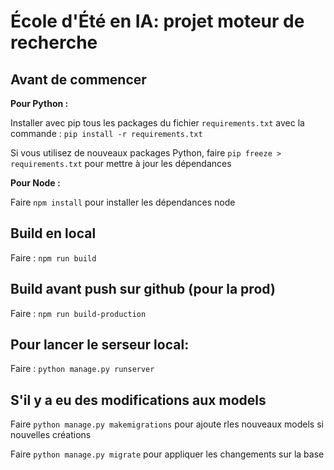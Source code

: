 # École d'Été en IA: projet moteur de recherche

## Avant de commencer

**Pour Python :**

Installer avec pip tous les packages du fichier `requirements.txt` avec la commande : `pip install -r requirements.txt`

Si vous utilisez de nouveaux packages Python, faire `pip freeze > requirements.txt` pour mettre à jour les dépendances

**Pour Node :**

Faire `npm install` pour installer les dépendances node


## Build en local

Faire : `npm run build`


## Build avant push sur github (pour la prod)
Faire : `npm run build-production`


## Pour lancer le serseur local:

Faire : `python manage.py runserver`


## S'il y a eu des modifications aux models

Faire `python manage.py makemigrations` pour ajoute rles nouveaux models si nouvelles créations

Faire `python manage.py migrate` pour appliquer les changements sur la base

